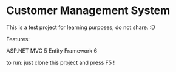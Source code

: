 # Customer Management System

This is a test project for learning purposes, do not share. :D

Features:

ASP.NET MVC 5
Entity Framework 6

to run: just clone this project and press F5 !

